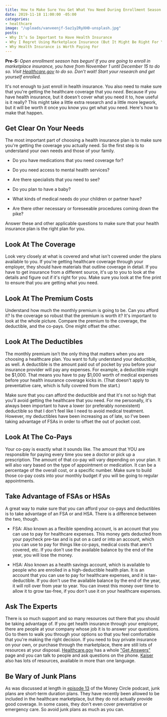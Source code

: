 ```yaml
---
title: How to Make Sure You Get What You Need During Enrollment Season
date: 2019-11-18 11:00:00 -05:00
categories:
- healthcare
image: "/uploads/vanveenjf-5az1y2RyXH0-unsplash.jpg"
posts:
- Why It’s So Important to Have Health Insurance
- Why I Regret Using Marketplace Insurance (But It Might Be Right For You)
- Why Health Insurance is Worth Paying For
---
```


**Pre-S:** *Open enrollment season has begun! If you are going to enroll in marketplace insurance, you have from November 1 until December 15 to do so. Visit [Healthcare.gov](healthcare.gov) to do so. Don’t wait! Start your research and get yourself enrolled.*

It's not enough to just enroll in health insurance. You also need to make sure that you're getting the healthcare coverage that you *need*. Because if you have health insurance, but it doesn't cover what you need it to, how useful is it really? This might take a little extra research and a little more legwork, but it will be worth it once you know you get what you need. Here's how to make that happen.

## Get Clear On Your Needs

The most important part of choosing a health insurance plan is to make sure you're getting the coverage you actually need. So the first step is to understand your own needs and those of your family.

* Do you have medications that you need coverage for?

* Do you need access to mental health services?

* Are there specialists that you need to see?

* Do you plan to have a baby?

* What kinds of medical needs do your children or partner have?

* Are there other necessary or foreseeable procedures coming down the pike?

Answer these and other applicable questions to make sure that your health insurance plan is the right plan for you.

## Look At The Coverage

Look very closely at what is covered and what isn't covered under the plans available to you. If you're getting healthcare coverage through your employer, they should have materials that outline coverage in detail. If you have to get insurance from a different source, it's up to you to look at the details and figure out if it's right for you. Make sure you look at the fine print to ensure that you are getting what you need.

## Look At The Premium Costs

Understand how much the monthly premium is going to be. Can you afford it? Is the coverage so robust that the premium is worth it? It's important to look at the whole picture. Compare the premium to the coverage, the deductible, and the co-pays. One might offset the other.

## Look At The Deductibles

The monthly premium isn't the only thing that matters when you are choosing a healthcare plan. You want to fully understand your deductible, as well. A deductible is the amount paid out of pocket by you before your insurance provider will pay any expenses. For example, a deductible might be $1,000. That means you have to pay $1,000 worth of medical expenses before your health insurance coverage kicks in. (That doesn't apply to preventative care, which is fully covered from the start.)

Make sure that you can afford the deductible and that it's not so high that you'll avoid getting the healthcare that you need. For me personally, it's always been important to have a lower (or preferably nonexistent) deductible so that I don't feel like I need to avoid medical treatment. However, my deductibles have been increasing as of late, so I've been taking advantage of FSAs in order to offset the out of pocket cost.

## Look At The Co-Pays

Your co-pay is exactly what it sounds like. The amount that YOU are responsible for paying every time you see a doctor or pick up a prescription. The amount of that co-pay will vary depending on your plan. It will also vary based on the type of appointment or medication. It can be a percentage of the overall cost, or a specific number. Make sure to build those co-pay costs into your monthly budget if you will be going to regular appointments.

## Take Advantage of FSAs or HSAs

A great way to make sure that you can afford your co-pays and deductibles is to take advantage of an FSA or and HSA. There is a difference between the two, though.

* FSA: Also known as a flexible spending account, is an account that you can use to pay for healthcare expenses. This money gets deducted from your paycheck pre-tax and is put on a card or into an account, which you can use to pay for things like co-pays, medical costs that aren't covered, etc. If you don't use the available balance by the end of the year, you will lose the money.

* HSA: Also known as a health savings account, which is available to people who are enrolled in a high-deductible health plan. It is an account that you can use to pay for healthcare expenses, and it is tax-deductible. If you don't use the available balance by the end of the year, it will roll over from year to year. You can invest this money over time to allow it to grow tax-free, if you don't use it on your healthcare expenses.

## Ask The Experts

There is so much support and so many resources out there that you should be taking advantage of. If you get health insurance through your employer, there are people at your company whose job it is to answer your questions. Go to them to walk you through your options so that you feel comfortable that you're making the right decision. If you need to buy private insurance on your own, or purchase through the marketplace, there are still lots of resources at your disposal. [Healthcare.gov](https://www.healthcare.gov/) has a whole ["Get Answers"](https://www.healthcare.gov/get-answers/) page and you can talk to people and ask questions on the phone. [Kaiser](https://www.kff.org/understanding-health-insurance/) also has lots of resources, available in more than one language.

## Be Wary of Junk Plans

As was discussed at length in [episode 13](www.maggiegermano.com/podcast/why-its-so-important-to-have-health-insurance/) of the Money Circle podcast, junk plans are short-term duration plans. They have recently been allowed to be included in the healthcare marketplace, but they do not actually provide good coverage. In some cases, they don't even cover preventative or emergency care. So avoid junk plans as much as you can.